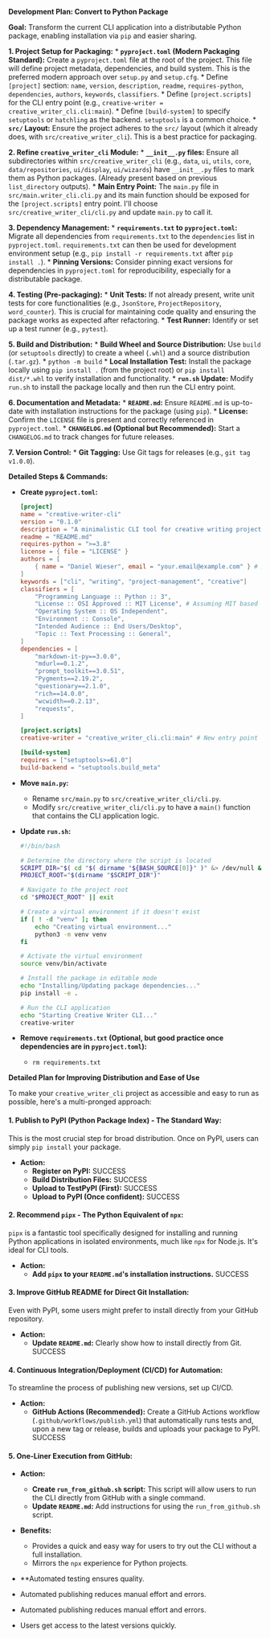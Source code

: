 **Development Plan: Convert to Python Package**

**Goal:** Transform the current CLI application into a distributable Python package, enabling installation via `pip` and easier sharing.

**1. Project Setup for Packaging:**
    *   **`pyproject.toml` (Modern Packaging Standard):** Create a `pyproject.toml` file at the root of the project. This file will define project metadata, dependencies, and build system. This is the preferred modern approach over `setup.py` and `setup.cfg`.
        *   Define `[project]` section: `name`, `version`, `description`, `readme`, `requires-python`, `dependencies`, `authors`, `keywords`, `classifiers`.
        *   Define `[project.scripts]` for the CLI entry point (e.g., `creative-writer = creative_writer_cli.cli:main`).
        *   Define `[build-system]` to specify `setuptools` or `hatchling` as the backend. `setuptools` is a common choice.
    *   **`src/` Layout:** Ensure the project adheres to the `src/` layout (which it already does, with `src/creative_writer_cli`). This is a best practice for packaging.

**2. Refine `creative_writer_cli` Module:**
    *   **`__init__.py` files:** Ensure all subdirectories within `src/creative_writer_cli` (e.g., `data`, `ui`, `utils`, `core`, `data/repositories`, `ui/display`, `ui/wizards`) have `__init__.py` files to mark them as Python packages. (Already present based on previous `list_directory` outputs).
    *   **Main Entry Point:** The `main.py` file in `src/main.writer_cli.cli.py` and its main function should be exposed for the `[project.scripts]` entry point. I'll choose `src/creative_writer_cli/cli.py` and update `main.py` to call it.

**3. Dependency Management:**
    *   **`requirements.txt` to `pyproject.toml`:** Migrate all dependencies from `requirements.txt` to the `dependencies` list in `pyproject.toml`. `requirements.txt` can then be used for development environment setup (e.g., `pip install -r requirements.txt` after `pip install .`).
    *   **Pinning Versions:** Consider pinning exact versions for dependencies in `pyproject.toml` for reproducibility, especially for a distributable package.

**4. Testing (Pre-packaging):**
    *   **Unit Tests:** If not already present, write unit tests for core functionalities (e.g., `JsonStore`, `ProjectRepository`, `word_counter`). This is crucial for maintaining code quality and ensuring the package works as expected after refactoring.
    *   **Test Runner:** Identify or set up a test runner (e.g., `pytest`).

**5. Build and Distribution:**
    *   **Build Wheel and Source Distribution:** Use `build` (or `setuptools` directly) to create a wheel (`.whl`) and a source distribution (`.tar.gz`).
        *   `python -m build`
    *   **Local Installation Test:** Install the package locally using `pip install .` (from the project root) or `pip install dist/*.whl` to verify installation and functionality.
    *   **`run.sh` Update:** Modify `run.sh` to install the package locally and then run the CLI entry point.

**6. Documentation and Metadata:**
    *   **`README.md`:** Ensure `README.md` is up-to-date with installation instructions for the package (using `pip`).
    *   **License:** Confirm the `LICENSE` file is present and correctly referenced in `pyproject.toml`.
    *   **`CHANGELOG.md` (Optional but Recommended):** Start a `CHANGELOG.md` to track changes for future releases.

**7. Version Control:**
    *   **Git Tagging:** Use Git tags for releases (e.g., `git tag v1.0.0`).

**Detailed Steps & Commands:**

*   **Create `pyproject.toml`:**
    ```toml
    [project]
    name = "creative-writer-cli"
    version = "0.1.0"
    description = "A minimalistic CLI tool for creative writing project management."
    readme = "README.md"
    requires-python = ">=3.8"
    license = { file = "LICENSE" }
    authors = [
        { name = "Daniel Wieser", email = "your.email@example.com" } # Replace with actual author info
    ]
    keywords = ["cli", "writing", "project-management", "creative"]
    classifiers = [
        "Programming Language :: Python :: 3",
        "License :: OSI Approved :: MIT License", # Assuming MIT based on LICENSE file
        "Operating System :: OS Independent",
        "Environment :: Console",
        "Intended Audience :: End Users/Desktop",
        "Topic :: Text Processing :: General",
    ]
    dependencies = [
        "markdown-it-py==3.0.0",
        "mdurl==0.1.2",
        "prompt_toolkit==3.0.51",
        "Pygments==2.19.2",
        "questionary==2.1.0",
        "rich==14.0.0",
        "wcwidth==0.2.13",
        "requests",
    ]

    [project.scripts]
    creative-writer = "creative_writer_cli.cli:main" # New entry point

    [build-system]
    requires = ["setuptools>=61.0"]
    build-backend = "setuptools.build_meta"
    ```

*   **Move `main.py`:**
    *   Rename `src/main.py` to `src/creative_writer_cli/cli.py`.
    *   Modify `src/creative_writer_cli/cli.py` to have a `main()` function that contains the CLI application logic.

*   **Update `run.sh`:**
    ```bash
    #!/bin/bash

    # Determine the directory where the script is located
    SCRIPT_DIR="$( cd "$( dirname "${BASH_SOURCE[0]}" )" &> /dev/null && pwd )"
    PROJECT_ROOT="$(dirname "$SCRIPT_DIR")"

    # Navigate to the project root
    cd "$PROJECT_ROOT" || exit

    # Create a virtual environment if it doesn't exist
    if [ ! -d "venv" ]; then
        echo "Creating virtual environment..."
        python3 -m venv venv
    fi

    # Activate the virtual environment
    source venv/bin/activate

    # Install the package in editable mode
    echo "Installing/Updating package dependencies..."
    pip install -e .

    # Run the CLI application
    echo "Starting Creative Writer CLI..."
    creative-writer
    ```

*   **Remove `requirements.txt` (Optional, but good practice once dependencies are in `pyproject.toml`):**
    *   `rm requirements.txt`

**Detailed Plan for Improving Distribution and Ease of Use**

To make your `creative_writer_cli` project as accessible and easy to run as possible, here's a multi-pronged approach:

#### 1. Publish to PyPI (Python Package Index) - The Standard Way:

This is the most crucial step for broad distribution. Once on PyPI, users can simply `pip install` your package.

*   **Action:**
    *   **Register on PyPI:** SUCCESS
    *   **Build Distribution Files:** SUCCESS
    *   **Upload to TestPyPI (First):** SUCCESS
    *   **Upload to PyPI (Once confident):** SUCCESS

#### 2. Recommend `pipx` - The Python Equivalent of `npx`:

`pipx` is a fantastic tool specifically designed for installing and running Python applications in isolated environments, much like `npx` for Node.js. It's ideal for CLI tools.

*   **Action:**
    *   **Add `pipx` to your `README.md`'s installation instructions.** SUCCESS

#### 3. Improve GitHub README for Direct Git Installation:

Even with PyPI, some users might prefer to install directly from your GitHub repository.

*   **Action:**
    *   **Update `README.md`:** Clearly show how to install directly from Git. SUCCESS

#### 4. Continuous Integration/Deployment (CI/CD) for Automation:

To streamline the process of publishing new versions, set up CI/CD.

*   **Action:**
    *   **GitHub Actions (Recommended):** Create a GitHub Actions workflow (`.github/workflows/publish.yml`) that automatically runs tests and, upon a new tag or release, builds and uploads your package to PyPI. SUCCESS

#### 5. One-Liner Execution from GitHub:

*   **Action:**
    *   **Create `run_from_github.sh` script:** This script will allow users to run the CLI directly from GitHub with a single command.
    *   **Update `README.md`:** Add instructions for using the `run_from_github.sh` script.
*   **Benefits:**
    *   Provides a quick and easy way for users to try out the CLI without a full installation.
    *   Mirrors the `npx` experience for Python projects.

*   **Automated testing ensures quality.
*   Automated publishing reduces manual effort and errors.
*   Automated publishing reduces manual effort and errors.
*   Users get access to the latest versions quickly.
